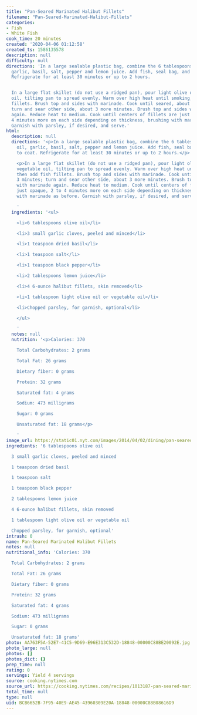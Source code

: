 ```yaml
---
title: "Pan-Seared Marinated Halibut Fillets"
filename: "Pan-Seared-Marinated-Halibut-Fillets"
categories:
- Fish
- White Fish
cook_time: 20 minutes
created: '2020-04-06 01:12:58'
created_ts: 1586135578
description: null
difficulty: null
directions: 'In a large sealable plastic bag, combine the 6 tablespoons olive oil,
  garlic, basil, salt, pepper and lemon juice. Add fish, seal bag, and turn to coat.
  Refrigerate for at least 30 minutes or up to 2 hours.


  In a large flat skillet (do not use a ridged pan), pour light olive oil or vegetable
  oil, tilting pan to spread evenly. Warm over high heat until smoking, then add fish
  fillets. Brush top and sides with marinade. Cook until seared, about 3 minutes;
  turn and sear other side, about 3 more minutes. Brush top and sides with marinade
  again. Reduce heat to medium. Cook until centers of fillets are just opaque, 2 to
  4 minutes more on each side depending on thickness, brushing with marinade as before.
  Garnish with parsley, if desired, and serve.'
html:
  description: null
  directions: '<p>In a large sealable plastic bag, combine the 6 tablespoons olive
    oil, garlic, basil, salt, pepper and lemon juice. Add fish, seal bag, and turn
    to coat. Refrigerate for at least 30 minutes or up to 2 hours.</p>

    <p>In a large flat skillet (do not use a ridged pan), pour light olive oil or
    vegetable oil, tilting pan to spread evenly. Warm over high heat until smoking,
    then add fish fillets. Brush top and sides with marinade. Cook until seared, about
    3 minutes; turn and sear other side, about 3 more minutes. Brush top and sides
    with marinade again. Reduce heat to medium. Cook until centers of fillets are
    just opaque, 2 to 4 minutes more on each side depending on thickness, brushing
    with marinade as before. Garnish with parsley, if desired, and serve.</p>

    '
  ingredients: '<ul>

    <li>6 tablespoons olive oil</li>

    <li>3 small garlic cloves, peeled and minced</li>

    <li>1 teaspoon dried basil</li>

    <li>1 teaspoon salt</li>

    <li>1 teaspoon black pepper</li>

    <li>2 tablespoons lemon juice</li>

    <li>4 6-ounce halibut fillets, skin removed</li>

    <li>1 tablespoon light olive oil or vegetable oil</li>

    <li>Chopped parsley, for garnish, optional</li>

    </ul>

    '
  notes: null
  nutrition: '<p>Calories: 370

    Total Carbohydrates: 2 grams

    Total Fat: 26 grams

    Dietary fiber: 0 grams

    Protein: 32 grams

    Saturated fat: 4 grams

    Sodium: 473 milligrams

    Sugar: 0 grams

    Unsaturated fat: 18 grams</p>

    '
image_url: https://static01.nyt.com/images/2014/04/02/dining/pan-seared-marinated-halibut/pan-seared-marinated-halibut-articleLarge.jpg
ingredients: '6 tablespoons olive oil

  3 small garlic cloves, peeled and minced

  1 teaspoon dried basil

  1 teaspoon salt

  1 teaspoon black pepper

  2 tablespoons lemon juice

  4 6-ounce halibut fillets, skin removed

  1 tablespoon light olive oil or vegetable oil

  Chopped parsley, for garnish, optional'
intrash: 0
name: Pan-Seared Marinated Halibut Fillets
notes: null
nutritional_info: 'Calories: 370

  Total Carbohydrates: 2 grams

  Total Fat: 26 grams

  Dietary fiber: 0 grams

  Protein: 32 grams

  Saturated fat: 4 grams

  Sodium: 473 milligrams

  Sugar: 0 grams

  Unsaturated fat: 18 grams'
photo: AA763F5A-52E7-41C5-9D69-E96E313C532D-18848-00000C88BE20092E.jpg
photo_large: null
photos: []
photos_dict: {}
prep_time: null
rating: 0
servings: Yield 4 servings
source: cooking.nytimes.com
source_url: https://cooking.nytimes.com/recipes/1013187-pan-seared-marinated-halibut-fillets?action=click&module=Global%20Search%20Recipe%20Card&pgType=search&rank=2
total_time: null
type: null
uid: BCB6652B-7F95-40E9-AE45-43960309E20A-18848-00000C88B08616D9
---
```

